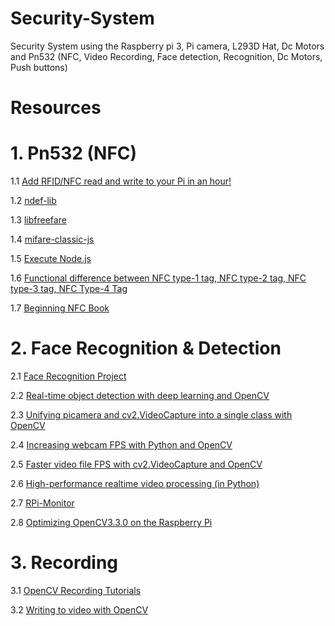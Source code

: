 # Security-System
Security System using the Raspberry pi 3, Pi camera, L293D Hat, Dc Motors and Pn532 (NFC, Video Recording, Face detection, Recognition, Dc Motors, Push buttons)

# Resources

# 1. Pn532 (NFC)

1.1 [Add RFID/NFC read and write to your Pi in an hour!](https://learn.adafruit.com/adafruit-nfc-rfid-on-raspberry-pi/building-libnfc)

1.2 [ndef-lib](https://www.npmjs.com/package/ndef-lib)

1.3 [libfreefare](https://github.com/nfc-tools/libfreefare)

1.4 [mifare-classic-js](https://github.com/don/mifare-classic-js)

1.5 [Execute Node.js](http://sweetme.at/2014/02/17/a-simple-approach-to-execute-a-node.js-script-from-python/)

1.6 [Functional difference between NFC type-1 tag, NFC type-2 tag, NFC type-3 tag, NFC Type-4 Tag](http://www.rfwireless-world.com/Tutorials/NFC-Type1-Tag-vs-NFC-Type2-Tag-vs-NFC-Type3-Tag-NFC-Type4-Tag-Types.html)

1.7 [Beginning NFC Book](https://www.safaribooksonline.com/library/view/beginning-nfc/9781449324094/)

# 2. Face Recognition & Detection

2.1 [Face Recognition Project](https://face-recognition.readthedocs.io/en/latest/face_recognition.html)

2.2 [Real-time object detection with deep learning and OpenCV](https://www.pyimagesearch.com/2017/09/18/real-time-object-detection-with-deep-learning-and-opencv/)

2.3 [Unifying picamera and cv2.VideoCapture into a single class with OpenCV](https://www.pyimagesearch.com/2016/01/04/unifying-picamera-and-cv2-videocapture-into-a-single-class-with-opencv/)

2.4 [Increasing webcam FPS with Python and OpenCV](https://www.pyimagesearch.com/2015/12/21/increasing-webcam-fps-with-python-and-opencv/)

2.5 [Faster video file FPS with cv2.VideoCapture and OpenCV](https://www.pyimagesearch.com/2017/02/06/faster-video-file-fps-with-cv2-videocapture-and-opencv/)

2.6 [High-performance realtime video processing (in Python)](https://github.com/vmlaker/sherlock)

2.7 [RPi-Monitor](http://rpi-experiences.blogspot.com.eg/2017/08/the-version-2.html#more)

2.8 [Optimizing OpenCV3.3.0 on the Raspberry Pi](https://www.pyimagesearch.com/2017/10/09/optimizing-opencv-on-the-raspberry-pi/)

# 3. Recording

3.1 [OpenCV Recording Tutorials](https://docs.opencv.org/3.1.0/dd/d43/tutorial_py_video_display.html)

3.2 [Writing to video with OpenCV](https://www.pyimagesearch.com/2016/02/22/writing-to-video-with-opencv/)
